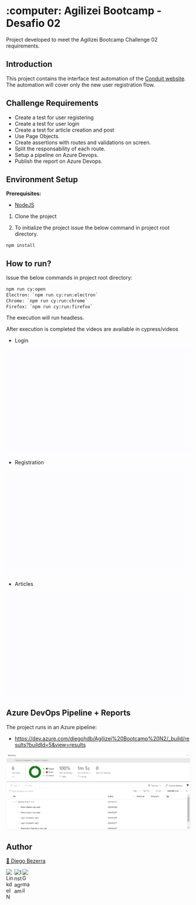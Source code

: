 <h1 align="left">:computer: Agilizei Bootcamp - Desafio 02  </h1>

Project developed to meet the Agilizei Bootcamp Challenge 02 requirements.

## Introduction
This project contains the interface test automation of the <a href="https://demo.realworld.io/#/">Conduit website</a>. 
The automation will cover only the new user registration flow.



## Challenge Requirements

- Create a test for user registering
- Create a test for user login
- Create a test for article creation and post
- Use Page Objects. 
- Create assertions with routes and validations on screen.
- Split the responsability of each route.
- Setup a pipeline on Azure Devops.
- Publish the report on Azure Devops.


## Environment Setup
**Prerequisites:** 
* <a href="https://nodejs.org/en/download/"> NodeJS </a> 

1. Clone the project

2. To initialize the project issue the below command in project root directory.
```
npm install
```


## How to run?

Issue the below commands in project root directory:
```
npm run cy:open
Electron: `npm run cy:run:electron`
Chrome: `npm run cy:run:chrome`
Firefox: `npm run cy:run:firefox`

```

The execution will run headless.


After execution is completed the videos are available in cypress/videos

- Login

![login gif](https://github.com/diegohdb/agilizei-desafio-2/raw/main/.github/images/login.spec.js.gif)

- Registration

![cadastro gif](https://github.com/diegohdb/agilizei-desafio-2/raw/main/.github/images/register.spec.js.gif)

- Articles

![articles gif](https://github.com/diegohdb/agilizei-desafio-2/raw/main/.github/images/articles.spec.js.gif)


## Azure DevOps Pipeline + Reports

The project runs in an Azure pipeline:

- https://dev.azure.com/diegohdb/Agilizei%20Bootcamp%20N2/_build/results?buildId=5&view=results

![azure](https://github.com/diegohdb/agilizei-desafio-2/raw/main/.github/images/azure_results.PNG)



## Author
<a target="_blank" href="https://github.com/diegohdb/diegohdb">👤 Diego Bezerra </a>

<a target="_blank" href="https://www.linkedin.com/in/diegohdb/">
  <img align="left" alt="LinkdeIN" width="22px" src="https://cdn.jsdelivr.net/npm/simple-icons@v3/icons/linkedin.svg" />
</a>
<a target="_blank" href="https://www.instagram.com/diegohdb/">
  <img align="left" alt="Instagram" width="22px" src="https://cdn.jsdelivr.net/npm/simple-icons@v3/icons/instagram.svg" />
</a>
<a target="_blank" href="mailto:diegohdb@gmail.com">
  <img align="left" alt="Gmail" width="22px" src="https://cdn.jsdelivr.net/npm/simple-icons@v3/icons/gmail.svg" />
</a>

